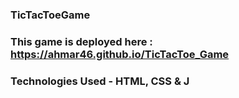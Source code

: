 ### TicTacToeGame

### This game is deployed here : https://ahmar46.github.io/TicTacToe_Game

### Technologies Used - HTML, CSS & J